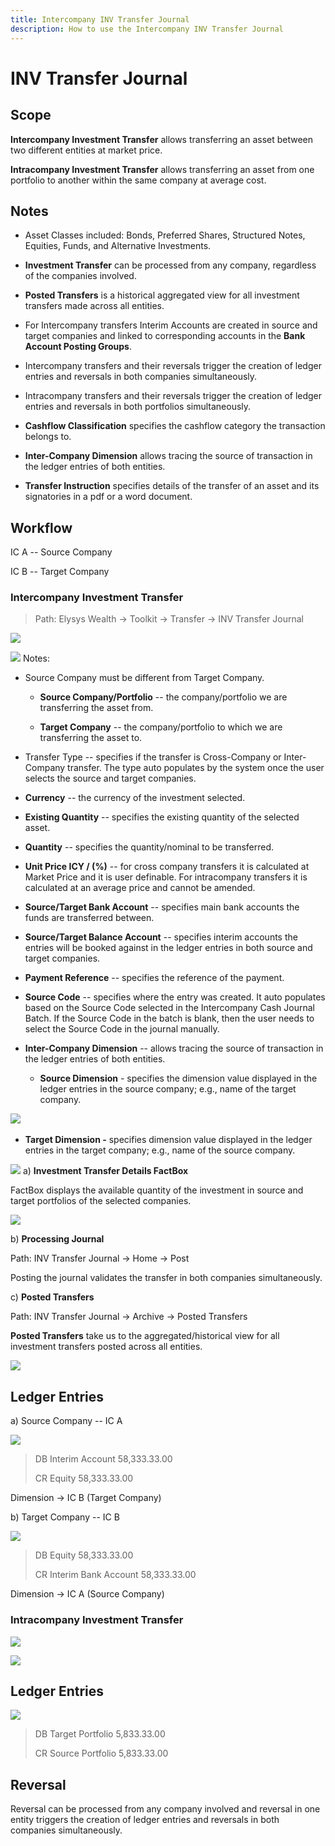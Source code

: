 ```yaml
---
title: Intercompany INV Transfer Journal
description: How to use the Intercompany INV Transfer Journal
---
```


# INV Transfer Journal
## Scope 

**Intercompany Investment Transfer** allows transferring an asset
between two different entities at market price.

**Intracompany Investment Transfer** allows transferring an asset from
one portfolio to another within the same company at average cost.

## Notes

-   Asset Classes included: Bonds, Preferred Shares, Structured Notes,
    Equities, Funds, and Alternative Investments.

-   **Investment Transfer** can be processed from any company,
    regardless of the companies involved.

-   **Posted Transfers** is a historical aggregated view for all
    investment transfers made across all entities.

-   For Intercompany transfers Interim Accounts are created in source
    and target companies and linked to corresponding accounts in the
    **Bank Account Posting Groups**.

-   Intercompany transfers and their reversals trigger the creation of
    ledger entries and reversals in both companies simultaneously.

-   Intracompany transfers and their reversals trigger the creation of
    ledger entries and reversals in both portfolios simultaneously.

-   **Cashflow Classification** specifies the cashflow category the
    transaction belongs to.

-   **Inter-Company Dimension** allows tracing the source of transaction
    in the ledger entries of both entities.

-   **Transfer Instruction** specifies details of the transfer of an
    asset and its signatories in a pdf or a word document.

## Workflow 

IC A -- Source Company

IC B -- Target Company

### Intercompany Investment Transfer 

> Path: Elysys Wealth -\> Toolkit -\> Transfer -\> INV Transfer Journal

![](../../assets/img/INVTransferJournal/image001.png)

![](../../assets/img/INVTransferJournal/image002.png)
Notes:

-   Source Company must be different from Target Company.

    -   **Source Company/Portfolio** -- the company/portfolio we are
        transferring the asset from.

    -   **Target Company** -- the company/portfolio to which we are
        transferring the asset to.

-   Transfer Type -- specifies if the transfer is Cross-Company or
    Inter-Company transfer. The type auto populates by the system once
    the user selects the source and target companies.

-   **Currency** -- the currency of the investment selected.

-   **Existing Quantity** -- specifies the existing quantity of the
    selected asset.

-   **Quantity** -- specifies the quantity/nominal to be transferred.

-   **Unit Price ICY / (%)** -- for cross company transfers it is
    calculated at Market Price and it is user definable. For
    intracompany transfers it is calculated at an average price and
    cannot be amended.

-   **Source/Target Bank Account** -- specifies main bank accounts the
    funds are transferred between.

-   **Source/Target Balance Account** -- specifies interim accounts the
    entries will be booked against in the ledger entries in both source
    and target companies.

-   **Payment Reference** -- specifies the reference of the payment.

-   **Source Code** -- specifies where the entry was created. It auto
    populates based on the Source Code selected in the Intercompany Cash
    Journal Batch. If the Source Code in the batch is blank, then the
    user needs to select the Source Code in the journal manually.

-   **Inter-Company Dimension** -- allows tracing the source of
    transaction in the ledger entries of both entities.

    -   **Source Dimension** - specifies the dimension value displayed
        in the ledger entries in the source company; e.g., name of the
        target company.

![](../../assets/img/INVTransferJournal/image003.png)
 

-   **Target Dimension -** specifies dimension value displayed in the
    ledger entries in the target company; e.g., name of the source
    company.

![](../../assets/img/INVTransferJournal/image004.png)
a)  **Investment Transfer Details FactBox**

FactBox displays the available quantity of the investment in source and
target portfolios of the selected companies.

![](../../assets/img/INVTransferJournal/image005.png)

b)  **Processing Journal**

Path: INV Transfer Journal -\> Home -\> Post

Posting the journal validates the transfer in both companies
simultaneously.

c)  **Posted Transfers**

Path: INV Transfer Journal -\> Archive -\> Posted Transfers

**Posted Transfers** take us to the aggregated/historical view for all
investment transfers posted across all entities.

![](../../assets/img/INVTransferJournal/image006.png)
## Ledger Entries 

a)  Source Company -- IC A

![](../../assets/img/INVTransferJournal/image007.png)

> DB Interim Account 58,333.33.00   
>
> CR Equity 58,333.33.00

Dimension -\> IC B (Target Company) 

b)  Target Company -- IC B

![](../../assets/img/INVTransferJournal/image008.png)

> DB Equity 58,333.33.00   
>
> CR Interim Bank Account 58,333.33.00

Dimension -\> IC A (Source Company) 

### Intracompany Investment Transfer

![](../../assets/img/INVTransferJournal/image009.png)

![](../../assets/img/INVTransferJournal/image010.png)

## Ledger Entries

![](../../assets/img/INVTransferJournal/image011.png)

> DB Target Portfolio 5,833.33.00   
>
> CR Source Portfolio 5,833.33.00 

## Reversal 

Reversal can be processed from any company involved and reversal in one
entity triggers the creation of ledger entries and reversals in both
companies simultaneously.

